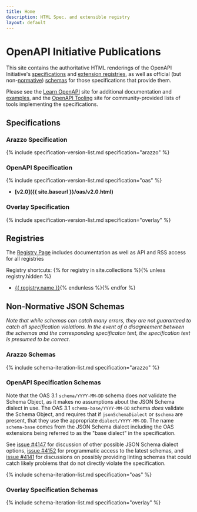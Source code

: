```yaml
---
title: Home
description: HTML Spec. and extensible registry
layout: default
---
```


# OpenAPI Initiative Publications

This site contains the authoritative HTML renderings of the OpenAPI Initiative's [specifications](#specifications) and [extension registries](#registries), as well as official (but non-[normative](https://en.wikipedia.org/wiki/Normativity#Standards_documents)) [schemas](#non-normative-json-schemas) for those specifications that provide them.

Please see the [Learn OpenAPI](https://learn.openapis.org) site for additional documentation and [examples](https://learn.openapis.org/examples/), and the [OpenAPI Tooling](https://tools.openapis.org/) site for community-provided lists of tools implementing the specifications.

## Specifications

### Arazzo Specification

{% include specification-version-list.md specification="arazzo" %}

### OpenAPI Specification

{% include specification-version-list.md specification="oas" %}
* **[v2.0]({{ site.baseurl }}/oas/v2.0.html)**

### Overlay Specification

{% include specification-version-list.md specification="overlay" %}

## Registries

The [Registry Page](./registry/index.html) includes documentation as well as API and RSS access for all registries

Registry shortcuts:
{% for registry in site.collections %}{% unless registry.hidden %}
* <a href="registry/{{ registry.slug }}">{{ registry.name }}</a>{% endunless %}{% endfor %}

## Non-Normative JSON Schemas

_Note that while schemas can catch many errors, they are not guaranteed to catch all specification violations.  In the event of a disagreement between the schemas and the corresponding specificaton text, the specification text is presumed to be correct._

### Arazzo Schemas

{% include schema-iteration-list.md specification="arazzo" %}

### OpenAPI Specification Schemas

Note that the OAS 3.1 `schema/YYYY-MM-DD` schema does _not_ validate the Schema Object, as it makes no assumptions about the JSON Schema dialect in use.  The OAS 3.1 `schema-base/YYYY-MM-DD` schema _does_ validate the Schema Object, and requires that if `jsonSchemaDialect` or `$schema` are present, that they use the appropriate `dialect/YYYY-MM-DD`.  The name `schema-base` comes from the JSON Schema dialect including the OAS extensions being referred to as the "base dialect" in the specification.

See [issue #4147](https://github.com/OAI/OpenAPI-Specification/issues/4147) for discussion of other possible JSON Schema dialect options, [issue #4152](https://github.com/OAI/OpenAPI-Specification/issues/4152) for programmatic access to the latest schemas, and [issue #4141](https://github.com/OAI/OpenAPI-Specification/issues/4141) for discussions on possibly providing linting schemas that could catch likely problems that do not directly violate the specification.

{% include schema-iteration-list.md specification="oas" %}

### Overlay Specification Schemas

{% include schema-iteration-list.md specification="overlay" %}

